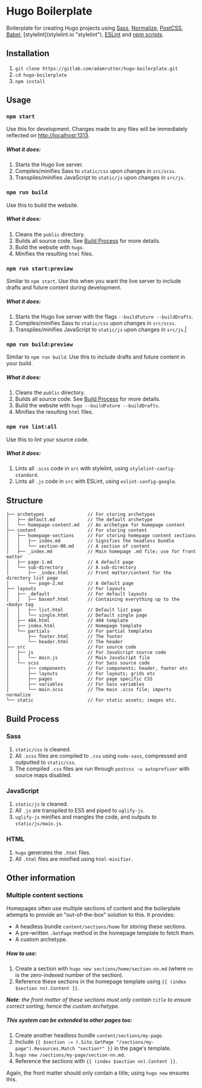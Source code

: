 # Hugo Boilerplate

Boilerplate for creating Hugo projects using [Sass](sass-lang.com "Sass"), [Normalize](necolas.github.io/normalize.css "Normalize"), [PostCSS](postcss.org "PostCSS"), [Babel](babeljs.io "Babel"), [stylelint](stylelint.io "stylelint\"), [ESLint](eslint.org "ESLint") and [npm scripts](docs.npmjs.com/misc/scripts "npm scripts").

## Installation

1. `git clone https://gitlab.com/adamrutter/hugo-boilerplate.git`
2. `cd hugo-boilerplate`
3. `npm install`

## Usage

### `npm start`

Use this for development. Changes made to any files will be immediately reflected on [http://localhost:1313](http://localhost:1313).

##### What it does:

1. Starts the Hugo live server.
2. Compiles/minifies Sass to `static/css` upon changes in `src/scss`.
3. Transpiles/minifies JavaScript to `static/js` upon changes in `src/js`.

### `npm run build`

Use this to build the website.

##### What it does:

1. Cleans the `public` directory.
2. Builds all source code. See [Build Process](#build-process "Build Process") for more details.
3. Build the website with `hugo`.
4. Minifies the resulting `html` files.

### `npm run start:preview`

Similar to `npm start`. Use this when you want the live server to include drafts and future content during development.

##### What it does:

1. Starts the Hugo live server with the flags `--buildFuture --buildDrafts`.
2. Compiles/minifies Sass to `static/css` upon changes in `src/scss`.
3. Transpiles/minifies JavaScript to `static/js` upon changes in `src/js`.|

### `npm run build:preview`

Similar to `npm run build`. Use this to include drafts and future content in your build.

##### What it does:

1. Cleans the `public` directory.
2. Builds all source code. See [Build Process](#build-process "Build Process") for more details.
3. Build the website with `hugo --buildFuture --buildDrafts`.
4. Minifies the resulting `html` files.

### `npm run lint:all`

Use this to lint your source code.

##### What it does:

1. Lints all `.scss` code in `src` with stylelint, using `stylelint-config-standard`.
2. Lints all `.js` code in `src` with ESLint, using `eslint-config-google`.

## Structure

```
├── archetypes                // For storing archetypes
│   ├── default.md            // The default archetype
│   └── homepage-content.md   // An archetype for homepage content
├── content                   // For storing content
│   ├── homepage-sections     // For storing homepage content sections
│   │   ├── index.md          // Signifies the headless bundle
│   │   └── section-00.md     // A section of content
│   ├── _index.md             // Main homepage .md file; use for front matter
│   ├── page-1.md             // A default page
│   └── sub-directory         // A sub-directory
│       ├── _index.html       // Front matter/content for the directory list page
│       └── page-2.md         // A default page
├── layouts                   // For layouts
│   ├── _default              // For default layouts
│   │   ├── baseof.html       // Containing everything up to the <body> tag
│   │   ├── list.html         // Default list page
│   │   └── single.html       // Default single page
│   ├── 404.html              // 404 template
│   ├── index.html            // Homepage template
│   └── partials              // For partial templates
│       ├── footer.html       // The footer
│       └── header.html       // The header
├── src                       // For source code
│   ├── js                    // For JavaScript source code
│   │   └── main.js           // Main JavaScript file
│   └── scss                  // For Sass source code
│       ├── components        // For components; header, footer etc
│       ├── layouts           // For layouts; grids etc
│       ├── pages             // For page specific CSS
│       ├── variables         // For Sass variables
│       └── main.scss         // The main .scss file; imports normalize
└── static                    // For static assets; images etc.
```

## Build Process

### Sass
1. `static/css` is cleaned.
2. All `.scss` files are compiled to `.css` using `node-sass`, compressed and outputted to `static/css`.
3. The compiled `.css` files are run through `postcss -u autoprefixer` with source maps disabled.

### JavaScript
1. `static/js` is cleaned.
2. All `.js` are transpiled to ES5 and piped to `uglify-js`.
3. `uglify-js` minifies and mangles the code, and outputs to `static/js/main.js`.

### HTML
1. `hugo` generates the `.html` files.
2. All `.html` files are minified using `html-minifier`.

## Other information

### Multiple content sections

Homepages often use multiple sections of content and the boilerplate attempts to provide an "out-of-the-box" solution to this. It provides:

* A headless bundle `content/sections/home` for storing these sections.
* A pre-written `.GetPage` method in the homepage template to fetch them.
* A custom archetype.

##### How to use:

1. Create a section with `hugo new sections/home/section-nn.md` (where `nn` is the zero-indexed number of the section).
2. Reference these sections in the homepage template using `{{ (index $section nn).Content }}`.

*__Note__: the front matter of these sections must only contain `title` to ensure correct sorting; hence the custom archetype.*

##### This system can be extended to other pages too:

1. Create another headless bundle `content/sections/my-page`.
2. Include `{{ $section := (.Site.GetPage "/sections/my-page").Resources.Match "section*" }}` in the page's template.
3. `hugo new /sections/my-page/section-nn.md`.
4. Reference the sections with `{{ (index $section nn).Content }}`.

Again, the front matter should only contain a title; using `hugo new` ensures this.

